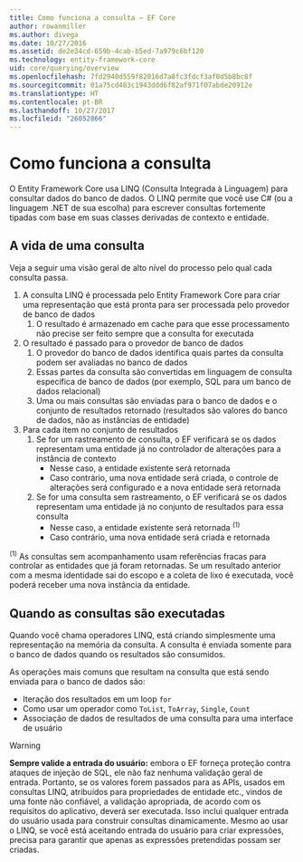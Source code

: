 ```yaml
---
title: Como funciona a consulta – EF Core
author: rowanmiller
ms.author: divega
ms.date: 10/27/2016
ms.assetid: de2e34cd-659b-4cab-b5ed-7a979c6bf120
ms.technology: entity-framework-core
uid: core/querying/overview
ms.openlocfilehash: 7fd2940d559f82016d7a8fc3fdcf3af0d5b8bc8f
ms.sourcegitcommit: 01a75cd483c1943ddd6f82af971f07abde20912e
ms.translationtype: HT
ms.contentlocale: pt-BR
ms.lasthandoff: 10/27/2017
ms.locfileid: "26052866"
---
```

# <a name="how-queries-work"></a>Como funciona a consulta

O Entity Framework Core usa LINQ (Consulta Integrada à Linguagem) para consultar dados do banco de dados. O LINQ permite que você use C# (ou a linguagem .NET de sua escolha) para escrever consultas fortemente tipadas com base em suas classes derivadas de contexto e entidade.

## <a name="the-life-of-a-query"></a>A vida de uma consulta

Veja a seguir uma visão geral de alto nível do processo pelo qual cada consulta passa.

1. A consulta LINQ é processada pelo Entity Framework Core para criar uma representação que está pronta para ser processada pelo provedor de banco de dados
   1. O resultado é armazenado em cache para que esse processamento não precise ser feito sempre que a consulta for executada
2. O resultado é passado para o provedor de banco de dados
   1. O provedor do banco de dados identifica quais partes da consulta podem ser avaliadas no banco de dados
   2. Essas partes da consulta são convertidas em linguagem de consulta específica de banco de dados (por exemplo, SQL para um banco de dados relacional)
   3. Uma ou mais consultas são enviadas para o banco de dados e o conjunto de resultados retornado (resultados são valores do banco de dados, não as instâncias de entidade)
3. Para cada item no conjunto de resultados
   1. Se for um rastreamento de consulta, o EF verificará se os dados representam uma entidade já no controlador de alterações para a instância de contexto
      * Nesse caso, a entidade existente será retornada
      * Caso contrário, uma nova entidade será criada, o controle de alterações será configurado e a nova entidade será retornada
   2. Se for uma consulta sem rastreamento, o EF verificará se os dados representam uma entidade já no conjunto de resultados para essa consulta
      * Nesse caso, a entidade existente será retornada <sup>(1)</sup>
      * Caso contrário, uma nova entidade será criada e retornada

<sup>(1)</sup> As consultas sem acompanhamento usam referências fracas para controlar as entidades que já foram retornadas. Se um resultado anterior com a mesma identidade sai do escopo e a coleta de lixo é executada, você poderá receber uma nova instância da entidade.

## <a name="when-queries-are-executed"></a>Quando as consultas são executadas

Quando você chama operadores LINQ, está criando simplesmente uma representação na memória da consulta. A consulta é enviada somente para o banco de dados quando os resultados são consumidos.

As operações mais comuns que resultam na consulta que está sendo enviada para o banco de dados são:
* Iteração dos resultados em um loop `for`
* Como usar um operador como `ToList`, `ToArray`, `Single`, `Count`
* Associação de dados de resultados de uma consulta para uma interface de usuário

> [!WARNING]  
> **Sempre valide a entrada do usuário:** embora o EF forneça proteção contra ataques de injeção de SQL, ele não faz nenhuma validação geral de entrada. Portanto, se os valores forem passados para as APIs, usados em consultas LINQ, atribuídos para propriedades de entidade etc., vindos de uma fonte não confiável, a validação apropriada, de acordo com os requisitos do aplicativo, deverá ser executada. Isso inclui qualquer entrada do usuário usada para construir consultas dinamicamente. Mesmo ao usar o LINQ, se você está aceitando entrada do usuário para criar expressões, precisa para garantir que apenas as expressões pretendidas possam ser criadas.
